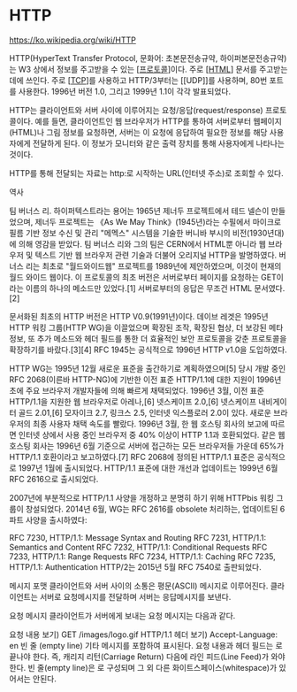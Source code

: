 # HTTP

https://ko.wikipedia.org/wiki/HTTP

HTTP(HyperText Transfer Protocol, 문화어: 초본문전송규약, 하이퍼본문전송규약)는 W3 상에서 정보를 주고받을 수 있는 [[프로토콜]]이다. 주로 [[HTML]] 문서를 주고받는 데에 쓰인다. 주로 [[TCP]]를 사용하고 HTTP/3부터는 [[UDP]]를 사용하며, 80번 포트를 사용한다. 1996년 버전 1.0, 그리고 1999년 1.1이 각각 발표되었다.

HTTP는 클라이언트와 서버 사이에 이루어지는 요청/응답(request/response) 프로토콜이다. 예를 들면, 클라이언트인 웹 브라우저가 HTTP를 통하여 서버로부터 웹페이지(HTML)나 그림 정보를 요청하면, 서버는 이 요청에 응답하여 필요한 정보를 해당 사용자에게 전달하게 된다. 이 정보가 모니터와 같은 출력 장치를 통해 사용자에게 나타나는 것이다.

HTTP를 통해 전달되는 자료는 http:로 시작하는 URL(인터넷 주소)로 조회할 수 있다.

역사

팀 버너스 리.
하이퍼텍스트라는 용어는 1965년 제너두 프로젝트에서 테드 넬슨이 만들었으며, 제너두 프로젝트는 《As We May Think》(1945년)라는 수필에서 마이크로필름 기반 정보 수신 및 관리 "메멕스" 시스템을 기술한 버니바 부시의 비전(1930년대)에 의해 영감을 받았다. 팀 버너스 리와 그의 팀은 CERN에서 HTML뿐 아니라 웹 브라우저 및 텍스트 기반 웹 브라우저 관련 기술과 더불어 오리지널 HTTP을 발명하였다. 버너스 리는 최초로 "월드와이드웹" 프로젝트를 1989년에 제안하였으며, 이것이 현재의 월드 와이드 웹이다. 이 프로토콜의 최초 버전은 서버로부터 페이지를 요청하는 GET이라는 이름의 하나의 메소드만 있었다.[1] 서버로부터의 응답은 무조건 HTML 문서였다.[2]

문서화된 최초의 HTTP 버전은 HTTP V0.9(1991년)이다. 데이브 레겟은 1995년 HTTP 워킹 그룹(HTTP WG)을 이끌었으며 확장된 조작, 확장된 협상, 더 보강된 메타 정보, 또 추가 메소드와 헤더 필드를 통한 더 효율적인 보안 프로토콜을 갖춘 프로토콜을 확장하기를 바랐다.[3][4] RFC 1945는 공식적으로 1996년 HTTP v1.0을 도입하였다.

HTTP WG는 1995년 12월 새로운 표준을 출간하기로 계획하였으며[5] 당시 개발 중인 RFC 2068(이른바 HTTP-NG)에 기반한 이전 표준 HTTP/1.1에 대한 지원이 1996년 초에 주요 브라우저 개발자들에 의해 빠르게 채택되었다. 1996년 3월, 이전 표준 HTTP/1.1을 지원한 웹 브라우저로 아레나,[6] 넷스케이프 2.0,[6] 넷스케이프 내비게이터 골드 2.01,[6] 모자이크 2.7, 링크스 2.5, 인터넷 익스플로러 2.0이 있다. 새로운 브라우저의 최종 사용자 채택 속도를 빨랐다. 1996년 3월, 한 웹 호스팅 회사의 보고에 따르면 인터넷 상에서 사용 중인 브라우저 중 40% 이상이 HTTP 1.1과 호환되었다. 같은 웹 호스팅 회사는 1996년 6월 기준으로 서버에 접근하는 모든 브라우저들 가운데 65%가 HTTP/1.1 호환이라고 보고하였다.[7] RFC 2068에 정의된 HTTP/1.1 표준은 공식적으로 1997년 1월에 출시되었다. HTTP/1.1 표준에 대한 개선과 업데이트는 1999년 6월 RFC 2616으로 출시되었다.

2007년에 부분적으로 HTTP/1.1 사양을 개정하고 분명히 하기 위해 HTTPbis 워킹 그룹이 창설되었다. 2014년 6월, WG는 RFC 2616를 obsolete 처리하는, 업데이트된 6 파트 사양을 출시하였다:

RFC 7230, HTTP/1.1: Message Syntax and Routing
RFC 7231, HTTP/1.1: Semantics and Content
RFC 7232, HTTP/1.1: Conditional Requests
RFC 7233, HTTP/1.1: Range Requests
RFC 7234, HTTP/1.1: Caching
RFC 7235, HTTP/1.1: Authentication
HTTP/2는 2015년 5월 RFC 7540로 출판되었다.

메시지 포맷
클라이언트와 서버 사이의 소통은 평문(ASCII) 메시지로 이루어진다. 클라이언트는 서버로 요청메시지를 전달하며 서버는 응답메시지를 보낸다.

요청 메시지
클라이언트가 서버에게 보내는 요청 메시지는 다음과 같다.

요청 내용
보기) GET /images/logo.gif HTTP/1.1
헤더
보기) Accept-Language: en
빈 줄 (empty line)
기타 메시지를 포함하여 표시된다.
요청 내용과 헤더 필드는 <CR><LF>로 끝나야 한다. 즉, 캐리지 리턴(Carriage Return) 다음에 라인 피드(Line Feed)가 와야 한다. 빈 줄(empty line)은 <CR><LF>로 구성되며 그 외 다른 화이트스페이스(whitespace)가 있어서는 안된다.

[//begin]: # "Autogenerated link references for markdown compatibility"
[프로토콜]: 프로토콜.md "프로토콜"
[HTML]: HTML.md "HTML"
[TCP]: TCP.md "TCP"
[//end]: # "Autogenerated link references"